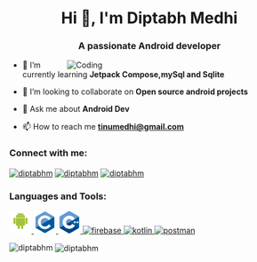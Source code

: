 <h1 align="center">Hi 👋, I'm Diptabh Medhi</h1>
<h3 align="center">A passionate Android developer</h3>

<img align="right" alt="Coding" width="400" src="https://i.pinimg.com/originals/3c/ea/02/3cea028f01c1a6c3c1453d0c9d296796.jpg">

- 🌱 I’m currently learning **Jetpack Compose,mySql and Sqlite**

- 👯 I’m looking to collaborate on **Open source android projects**

- 💬 Ask me about **Android Dev**

- 📫 How to reach me **tinumedhi@gmail.com**

<h3 align="left">Connect with me:</h3>
<p align="left">
<a href="https://www.codechef.com/users/diptabhm" target="blank"><img align="center" src="https://cdn.jsdelivr.net/npm/simple-icons@3.1.0/icons/codechef.svg" alt="diptabhm" height="30" width="40" /></a>
<a href="https://codeforces.com/profile/diptabhm" target="blank"><img align="center" src="https://raw.githubusercontent.com/rahuldkjain/github-profile-readme-generator/master/src/images/icons/Social/codeforces.svg" alt="diptabhm" height="30" width="40" /></a>
<a href="https://www.leetcode.com/diptabhm" target="blank"><img align="center" src="https://raw.githubusercontent.com/rahuldkjain/github-profile-readme-generator/master/src/images/icons/Social/leet-code.svg" alt="diptabhm" height="30" width="40" /></a>
</p>

<h3 align="left">Languages and Tools:</h3>
<p align="left"> <a href="https://developer.android.com" target="_blank" rel="noreferrer"> <img src="https://raw.githubusercontent.com/devicons/devicon/master/icons/android/android-original-wordmark.svg" alt="android" width="40" height="40"/> </a> <a href="https://www.cprogramming.com/" target="_blank" rel="noreferrer"> <img src="https://raw.githubusercontent.com/devicons/devicon/master/icons/c/c-original.svg" alt="c" width="40" height="40"/> </a> <a href="https://www.w3schools.com/cpp/" target="_blank" rel="noreferrer"> <img src="https://raw.githubusercontent.com/devicons/devicon/master/icons/cplusplus/cplusplus-original.svg" alt="cplusplus" width="40" height="40"/> </a> <a href="https://firebase.google.com/" target="_blank" rel="noreferrer"> <img src="https://www.vectorlogo.zone/logos/firebase/firebase-icon.svg" alt="firebase" width="40" height="40"/> </a> <a href="https://kotlinlang.org" target="_blank" rel="noreferrer"> <img src="https://www.vectorlogo.zone/logos/kotlinlang/kotlinlang-icon.svg" alt="kotlin" width="40" height="40"/> </a> <a href="https://postman.com" target="_blank" rel="noreferrer"> <img src="https://www.vectorlogo.zone/logos/getpostman/getpostman-icon.svg" alt="postman" width="40" height="40"/> </a> </p>

<p><img align="left" src="https://github-readme-stats.vercel.app/api/top-langs?username=diptabhm&show_icons=true&locale=en&layout=compact" alt="diptabhm" /></p>

<p>&nbsp;<img align="center" src="https://github-readme-stats.vercel.app/api?username=diptabhm&show_icons=true&locale=en" alt="diptabhm" /></p>
